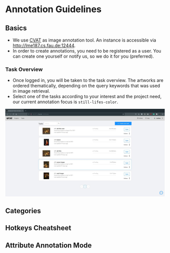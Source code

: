 # Annotation Guidelines

## Basics
- We use [CVAT](https://github.com/openvinotoolkit/cvat) as image annotation tool. An instance is accessible via http://lme187.cs.fau.de:12444. 
- In order to create annotations, you need to be registered as a user. You can create one yourself or notify us, so we do it for you (preferred). 

### Task Overview
- Once logged in, you will be taken to the task overview. The artworks are ordered thematically, depending on the query keywords that was used in image retrieval.
- Select one of the tasks according to your interest and the project need, our current annotation focus is `still-lifes-color`. 

![task overview](screenshots/task-overview.jpg)
## Categories

## Hotkeys Cheatsheet

## Attribute Annotation Mode


